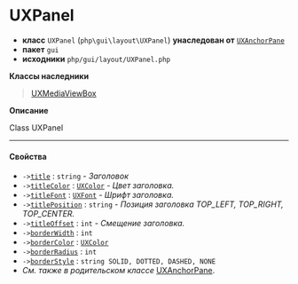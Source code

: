 # UXPanel

- **класс** `UXPanel` (`php\gui\layout\UXPanel`) **унаследован от** [`UXAnchorPane`](https://github.com/VenityStudio/android/tree/master/jphp-android-ext/api-docs/classes/php/gui/layout/UXAnchorPane.ru.md)
- **пакет** `gui`
- **исходники** `php/gui/layout/UXPanel.php`

**Классы наследники**

> [UXMediaViewBox](https://github.com/VenityStudio/android/tree/master/jphp-android-ext/api-docs/classes/php/gui/UXMediaViewBox.ru.md)

**Описание**

Class UXPanel

---

#### Свойства

- `->`[`title`](#prop-title) : `string` - _Заголовок_
- `->`[`titleColor`](#prop-titlecolor) : [`UXColor`](https://github.com/VenityStudio/android/tree/master/jphp-android-ext/api-docs/classes/php/gui/paint/UXColor.ru.md) - _Цвет заголовка._
- `->`[`titleFont`](#prop-titlefont) : [`UXFont`](https://github.com/VenityStudio/android/tree/master/jphp-android-ext/api-docs/classes/php/gui/text/UXFont.ru.md) - _Шрифт заголовка._
- `->`[`titlePosition`](#prop-titleposition) : `string` - _Позиция заголовка TOP_LEFT, TOP_RIGHT, TOP_CENTER._
- `->`[`titleOffset`](#prop-titleoffset) : `int` - _Смещение заголовка._
- `->`[`borderWidth`](#prop-borderwidth) : `int`
- `->`[`borderColor`](#prop-bordercolor) : [`UXColor`](https://github.com/VenityStudio/android/tree/master/jphp-android-ext/api-docs/classes/php/gui/paint/UXColor.ru.md)
- `->`[`borderRadius`](#prop-borderradius) : `int`
- `->`[`borderStyle`](#prop-borderstyle) : `string SOLID, DOTTED, DASHED, NONE`
- *См. также в родительском классе* [UXAnchorPane](https://github.com/VenityStudio/android/tree/master/jphp-android-ext/api-docs/classes/php/gui/layout/UXAnchorPane.ru.md).